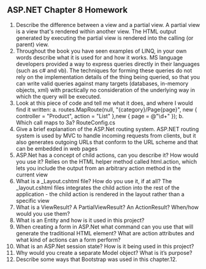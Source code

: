 ASP.NET Chapter 8 Homework
--

1. Describe the difference between a view and a partial view.
A partial view is a view that's rendered within another view. The HTML output generated by executing the partial view is rendered into the calling (or parent) view.
2. Throughout the book you have seen examples of LINQ, in your own words describe what it is used for and how it works.
MS language developers provided a way to express queries directly in their languages (such as c# and vb). The techniques for forming these queries do not rely on the implementation details of the thing being queried, so that you can write valid queries against many targets (databases, in-memory objects, xml) with practically no consideration of the underlying way in which the query will be executed.
3. Look at this piece of code and tell me what it does, and where I would find it written: a. routes.MapRoute(null, "{category}/Page{page}", new { controller = "Product", action = "List" },new { page = @"\d+" }); b. Which call maps to 3a?
RouteConfig.cs
4. Give a brief explanation of the ASP.Net routing system.
ASP.NET routing system is used by MVC to handle incoming requests from clients, but it also generates outgoing URLs that conform to the URL scheme and that can be embedded in web pages
5. ASP.Net has a concept of child actions, can you describe it? How would you use it?
Relies on the HTML helper method called html.action, which lets you include the output from an arbitrary action method in the current view
6. What is a _Layout.cshtml file? How do you use it, if at all?
The _layout.cshtml files integrates the child action into the rest of the application - the child action is rendered in the layout rather than a specific view
7. What is a ViewResult? A PartialViewResult? An ActionResult? When/how would you use them?
8. What is an Entity and how is it used in this project?
9. When creating a form in ASP.Net what command can you use that will generate the traditional HTML element? What are action attributes and what kind of actions can a form perform?
10. What is an ASP.Net session state? How is it being used in this project?
11. Why would you create a separate Model object? What is it’s purpose?
12. Describe some ways that Bootstrap was used in this chapter.12. 